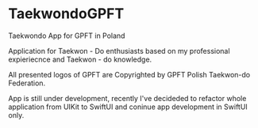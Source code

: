# TaekwondoGPFT
Taekwondo App for GPFT in Poland

Application for Taekwon - Do enthusiasts based on my professional expieriecnce and Taekwon - do knowledge.

All presented logos of GPFT are Copyrighted by GPFT Polish Taekwon-do Federation. 

App is still under development, recently I've decideded to refactor whole application from UIKit to SwiftUI and coninue app development in SwiftUI only.
